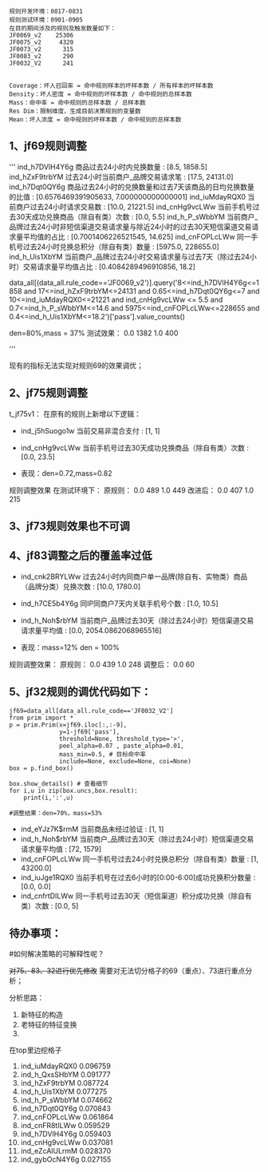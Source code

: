 ```
规则开发环境：0817-0831
规则测试环境：0901-0905
在目的期间涉及的规则及触发数量如下：
JF0069_v2    25306
JF0075_v2     4320
JF0073_v2      315
JF0083_v2      290
JF0032_V2      241


Coverage：坏人召回率 = 命中规则样本的坏样本数 / 所有样本的坏样本数
Density：坏人密度 = 命中规则的坏样本数 / 命中规则的总样本数
Mass：命中率 = 命中规则的总样本数 / 总样本数
Res Dim：限制维度，生成目前决策规则的变量数
Mean：坏人浓度 = 命中规则的坏样本数 / 命中规则的总样本数

```

## 1、jf69规则调整
'''
ind_h7DVlH4Y6g 商品过去24小时内兑换数量 : [8.5, 1858.5]
ind_hZxF9trbYM 过去24小时当前商户_品牌交易请求笔 : [17.5, 24131.0]
ind_h7Dqt0QY6g 商品过去24小时的兑换数量和过去7天该商品的日均兑换数量的比值 : [0.6576469391905633, 7.000000000000001]
ind_iuMdayRQX0 当前商户过去24小时请求交易数 : [10.0, 21221.5]
ind_cnHg9vcLWw 当前手机号过去30天成功兑换商品（除自有类）次数 : [0.0, 5.5]
ind_h_P_sWbbYM 当前商户_品牌过去24小时非短信渠道交易请求量与除近24小时的过去30天短信渠道交易请求量平均值的占比 : [0.7001406226521545, 14.625]
ind_cnFOPLcLWw 同一手机号过去24小时兑换总积分（除自有类）数量 : [5975.0, 228655.0]
ind_h_Uis1XbYM 当前商户_品牌过去24小时交易请求量与过去7天（除过去24小时）交易请求量平均值占比 : [0.4084289496910856, 18.2]


data_all[(data_all.rule_code=='JF0069_v2')].query('8<=ind_h7DVlH4Y6g<=1858 and 17<=ind_hZxF9trbYM<=24131 and 0.65<=ind_h7Dqt0QY6g<=7 and 10<=ind_iuMdayRQX0<=21221 and ind_cnHg9vcLWw <= 5.5 and 0.7<=ind_h_P_sWbbYM<=14.6 and 5975<=ind_cnFOPLcLWw<=228655 and 0.4<=ind_h_Uis1XbYM<=18.2')['pass'].value_counts()


den=80%,mass = 37%
测试效果：
0.0    1382
1.0     400

'''





现有的指标无法实现对规则69的效果调优；


## 2、jf75规则调整
t_jf75v1：
在原有的规则上新增以下逻辑：

- ind_j5hSuogo1w 当前交易非混合支付 : [1, 1]
- ind_cnHg9vcLWw 当前手机号过去30天成功兑换商品（除自有类）次数 : [0.0, 23.5]

- 表现：den=0.72,mass=0.82

规则调整效果
在测试环境下：
原规则：
0.0    489
1.0    449
改进后：
0.0    407
1.0    215

## 3、jf73规则效果也不可调


## 4、jf83调整之后的覆盖率过低

- ind_cnk2BRYLWw 过去24小时内同商户单一品牌(除自有、实物类）商品（品牌分类）兑换次数 : [10.0, 1780.0]
- ind_h7CE5b4Y6g 同IP同商户7天内关联手机号个数 : [1.0, 10.5]
- ind_h_Noh$rbYM 当前商户_品牌过去30天（除过去24小时）短信渠道交易请求量平均值 : [0.0, 2054.0862068965516]

- 表现：mass=12% den = 100%

规则调整效果：
原规则：
0.0    439
1.0    248
调整后：
0.0    60

## 5、jf32规则的调优代码如下：


```
jf69=data_all[data_all.rule_code=='JF0032_V2']
from prim import *
p = prim.Prim(x=jf69.iloc[:,:-9],
              y=1-jf69['pass'],
              threshold=None, threshold_type='>',
              peel_alpha=0.07 , paste_alpha=0.01, 
              mass_min=0.5, # 目标命中率
              include=None, exclude=None, coi=None)
box = p.find_box()

box.show_details() # 查看细节
for i,u in zip(box.uncs,box.result):
    print(i,':',u)

#调整结果：den=70%，mass=53%
```
- ind_eYJz7K$rmM 当前商品未经过验证 : [1, 1]
- ind_h_Noh$rbYM 当前商户_品牌过去30天（除过去24小时）短信渠道交易请求量平均值 : [72, 1579]
- ind_cnFOPLcLWw 同一手机号过去24小时兑换总积分（除自有类）数量 : [1, 43200.0]
- ind_iuJge1RQX0 当前手机号在过去6小时的[0:00-6:00]成功兑换积分数量 : [0.0, 0.0]
- ind_cnfrtDILWw 同一手机号过去30天（短信渠道）积分成功兑换（除自有类）次数 : [0.0, 5]



## 待办事项：
#如何解决策略的可解释性呢？

~~对75、83、32进行优先修改~~
需要对无法切分格子的69（重点）、73进行重点分析；

分析思路：
1. 新特征的构造
2. 老特征的特征变换
3. 

在top里边挖格子

 1) ind_iuMdayRQX0                 0.096759
 2) ind_h_QxsSHbYM                 0.091777
 3) ind_hZxF9trbYM                 0.087724
 4) ind_h_Uis1XbYM                 0.077275
 5) ind_h_P_sWbbYM                 0.074662
 6) ind_h7Dqt0QY6g                 0.070843
 7) ind_cnFOPLcLWw                 0.061864
 8) ind_cnFR8tILWw                 0.059529
 9) ind_h7DVlH4Y6g                 0.059403
10) ind_cnHg9vcLWw                 0.037081
11) ind_eZcAlULrmM                 0.028370
12) ind_gybOcN4Y6g                 0.027155

